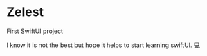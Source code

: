 # Zelest
First SwiftUI project

I know it is not the best but hope it helps to start learning swiftUI. 💻

